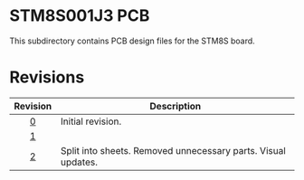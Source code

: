 # STM8S001J3 PCB
This subdirectory contains PCB design files for the STM8S board.

# Revisions
| Revision                       | Description                                                 |
|:------------------------------:|-------------------------------------------------------------|
|[0](REV0_DieselTach_Filter_STM/)|Initial revision.                                            |
|[1](REV1_DieselTach_Filter_STM/)|                                                             |
|[2](REV2_DieselTach_Filter_STM/)|Split into sheets. Removed unnecessary parts. Visual updates.|